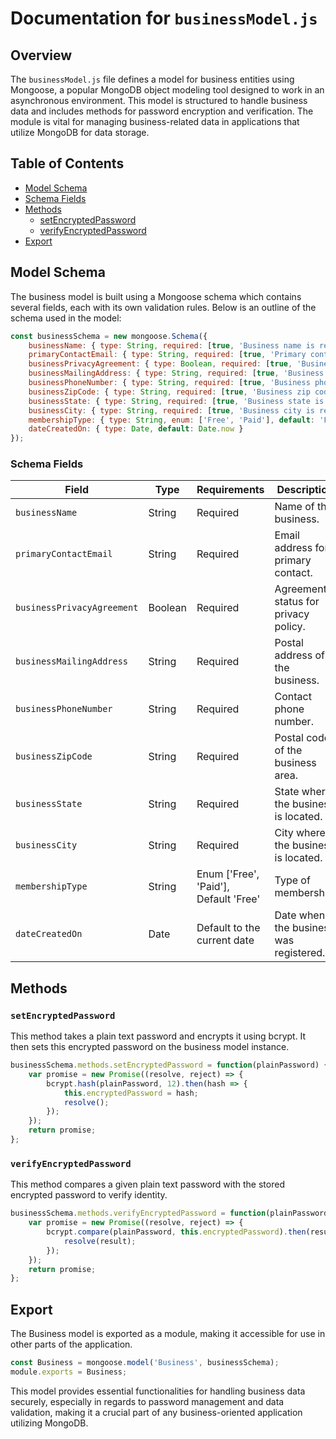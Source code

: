 # Documentation for `businessModel.js`

## Overview
The `businessModel.js` file defines a model for business entities using Mongoose, a popular MongoDB object modeling tool designed to work in an asynchronous environment. This model is structured to handle business data and includes methods for password encryption and verification. The module is vital for managing business-related data in applications that utilize MongoDB for data storage.

## Table of Contents
- [Model Schema](#model-schema)
- [Schema Fields](#schema-fields)
- [Methods](#methods)
  - [setEncryptedPassword](#setencryptedpassword)
  - [verifyEncryptedPassword](#verifyencryptedpassword)
- [Export](#export)

## Model Schema
The business model is built using a Mongoose schema which contains several fields, each with its own validation rules. Below is an outline of the schema used in the model:

```javascript
const businessSchema = new mongoose.Schema({
    businessName: { type: String, required: [true, 'Business name is required.'] },
    primaryContactEmail: { type: String, required: [true, 'Primary contact email is required.'] },
    businessPrivacyAgreement: { type: Boolean, required: [true, 'Business privacy agreement is required.'] },
    businessMailingAddress: { type: String, required: [true, 'Business mailing address is required.'] },
    businessPhoneNumber: { type: String, required: [true, 'Business phone number is required.'] },
    businessZipCode: { type: String, required: [true, 'Business zip code is required.'] },
    businessState: { type: String, required: [true, 'Business state is required.'] },
    businessCity: { type: String, required: [true, 'Business city is required.'] },
    membershipType: { type: String, enum: ['Free', 'Paid'], default: 'Free' },
    dateCreatedOn: { type: Date, default: Date.now }
});
```

### Schema Fields
| Field                   | Type    | Requirements                                           | Description                          |
|-------------------------|---------|--------------------------------------------------------|--------------------------------------|
| `businessName`          | String  | Required                                               | Name of the business.                |
| `primaryContactEmail`   | String  | Required                                               | Email address for primary contact.   |
| `businessPrivacyAgreement` | Boolean | Required                                           | Agreement status for privacy policy. |
| `businessMailingAddress`| String  | Required                                               | Postal address of the business.      |
| `businessPhoneNumber`   | String  | Required                                               | Contact phone number.                |
| `businessZipCode`       | String  | Required                                               | Postal code of the business area.    |
| `businessState`         | String  | Required                                               | State where the business is located. |
| `businessCity`          | String  | Required                                               | City where the business is located.  |
| `membershipType`        | String  | Enum ['Free', 'Paid'], Default 'Free'                   | Type of membership.                  |
| `dateCreatedOn`         | Date    | Default to the current date                            | Date when the business was registered.|

## Methods
### `setEncryptedPassword`
This method takes a plain text password and encrypts it using bcrypt. It then sets this encrypted password on the business model instance.

```javascript
businessSchema.methods.setEncryptedPassword = function(plainPassword) {
    var promise = new Promise((resolve, reject) => {
        bcrypt.hash(plainPassword, 12).then(hash => {
            this.encryptedPassword = hash;
            resolve();
        });
    });
    return promise;
};
```

### `verifyEncryptedPassword`
This method compares a given plain text password with the stored encrypted password to verify identity.

```javascript
businessSchema.methods.verifyEncryptedPassword = function(plainPassword) {
    var promise = new Promise((resolve, reject) => {
        bcrypt.compare(plainPassword, this.encryptedPassword).then(result => {
            resolve(result);
        });
    });
    return promise;
};
```

## Export
The Business model is exported as a module, making it accessible for use in other parts of the application.

```javascript
const Business = mongoose.model('Business', businessSchema);
module.exports = Business;
```

This model provides essential functionalities for handling business data securely, especially in regards to password management and data validation, making it a crucial part of any business-oriented application utilizing MongoDB.